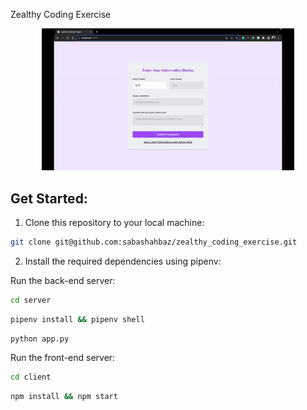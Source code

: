 Zealthy Coding Exercise 


<p align="center">
    <img src="client/src/assets/zealthy-cc.gif" alt="Project Demo" width=80% height=60%/>
</p>

## Get Started: 

1. Clone this repository to your local machine:

```bash
git clone git@github.com:sabashahbaz/zealthy_coding_exercise.git
```

2. Install the required dependencies using pipenv:

Run the back-end server: 

```bash
cd server
```
```bash
pipenv install && pipenv shell
```
```bash
python app.py
```

Run the front-end server: 
```bash
cd client
```
```bash
npm install && npm start 
```